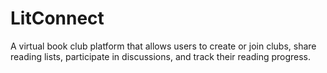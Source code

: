 # LitConnect
A virtual book club platform that allows users to create or join clubs, share reading lists, participate in discussions, and track their reading progress.
